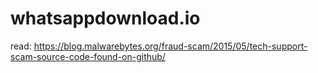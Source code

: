 # whatsappdownload.io

read: https://blog.malwarebytes.org/fraud-scam/2015/05/tech-support-scam-source-code-found-on-github/

